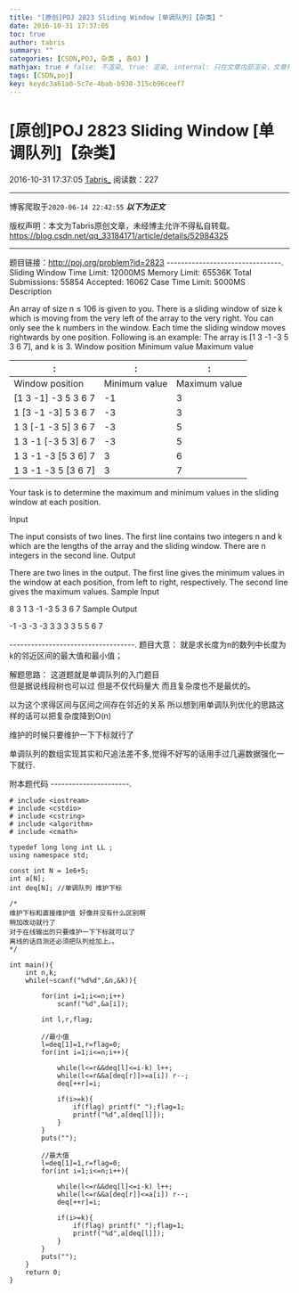 ```yaml
---
title: "[原创]POJ 2823 Sliding Window [单调队列]【杂类】"
date: 2016-10-31 17:37:05
toc: true
author: tabris
summary: ""
categories: [CSDN,POJ, 杂类 , 各OJ ]
mathjax: true # false: 不渲染, true: 渲染, internal: 只在文章内部渲染，文章列表中不渲染
tags: [CSDN,poj]
key: keydc3a61a0-5c7e-4bab-b938-315cb96ceef7
---
```


# [原创]POJ 2823 Sliding Window [单调队列]【杂类】

2016-10-31 17:37:05  [Tabris_](https://me.csdn.net/qq_33184171) 阅读数：227

---

博客爬取于`2020-06-14 22:42:55`
***以下为正文***

版权声明：本文为Tabris原创文章，未经博主允许不得私自转载。
https://blog.csdn.net/qq_33184171/article/details/52984325

<!-- more -->

---

题目链接：http://poj.org/problem?id=2823
--------------------------------.
Sliding Window
Time Limit: 12000MS		Memory Limit: 65536K
Total Submissions: 55854		Accepted: 16062
Case Time Limit: 5000MS
Description

An array of size n ≤ 106 is given to you. There is a sliding window of size k which is moving from the very left of the array to the very right. You can only see the k numbers in the window. Each time the sliding window moves rightwards by one position. Following is an example: 
The array is [1 3 -1 -3 5 3 6 7], and k is 3.
Window position	Minimum value	Maximum value

|:|:|:|
|-|-|-|
|Window position	|Minimum value|	Maximum value|
|[1  3  -1] -3  5  3  6  7 	|-1	|3|
| 1 [3  -1  -3] 5  3  6  7 	|-3	|3|
| 1  3 [-1  -3  5] 3  6  7 	|-3	|5|
| 1  3  -1 [-3  5  3] 6  7 	|-3	|5|
| 1  3  -1  -3 [5  3  6] 7 	|3	|6|
| 1  3  -1  -3  5 [3  6  7]	|3	|7|
Your task is to determine the maximum and minimum values in the sliding window at each position. 

Input

The input consists of two lines. The first line contains two integers n and k which are the lengths of the array and the sliding window. There are n integers in the second line. 
Output

There are two lines in the output. The first line gives the minimum values in the window at each position, from left to right, respectively. The second line gives the maximum values. 
Sample Input

8 3
1 3 -1 -3 5 3 6 7
Sample Output

-1 -3 -3 -3 3 3
3 3 5 5 6 7

-----------------------------------.
题目大意：
就是求长度为n的数列中长度为k的邻近区间的最大值和最小值；

解题思路：
这道题就是单调队列的入门题目  
但是据说线段树也可以过 但是不仅代码量大 而且复杂度也不是最优的。

以为这个求得区间与区间之间存在邻近的关系  所以想到用单调队列优化的思路这样的话可以把复杂度降到O(n)

维护的时候只要维护一下下标就行了

单调队列的数组实现其实和尺追法差不多,觉得不好写的话用手过几遍数据强化一下就行.

附本题代码
----------------------.
```
# include <iostream>
# include <cstdio>
# include <cstring>
# include <algorithm>
# include <cmath>

typedef long long int LL ;
using namespace std;

const int N = 1e6+5;
int a[N];
int deq[N]; //单调队列 维护下标

/*
维护下标和直接维护值 好像并没有什么区别啊
稍加改动就行了
对于在线输出的只要维护一下下标就可以了
离线的话目测还必须把队列给加上。。
*/

int main(){
    int n,k;
    while(~scanf("%d%d",&n,&k)){

        for(int i=1;i<=n;i++)
            scanf("%d",&a[i]);

        int l,r,flag;

        //最小值
        l=deq[1]=1,r=flag=0;
        for(int i=1;i<=n;i++){

            while(l<=r&&deq[l]<=i-k) l++;
            while(l<=r&&a[deq[r]]>=a[i]) r--;
            deq[++r]=i;

            if(i>=k){
                if(flag) printf(" ");flag=1;
                printf("%d",a[deq[l]]);
            }
        }
        puts("");

        //最大值
        l=deq[1]=1,r=flag=0;
        for(int i=1;i<=n;i++){

            while(l<=r&&deq[l]<=i-k) l++;
            while(l<=r&&a[deq[r]]<=a[i]) r--;
            deq[++r]=i;

            if(i>=k){
                if(flag) printf(" ");flag=1;
                printf("%d",a[deq[l]]);
            }
        }
        puts("");
    }
    return 0;
}

```